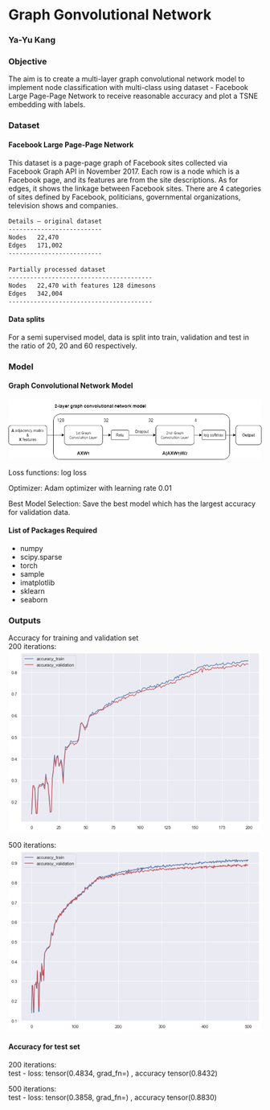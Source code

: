 # Graph Gonvolutional Network
### Ya-Yu Kang

### Objective
The aim is to create a multi-layer graph convolutional network model to implement node classification with multi-class using dataset - Facebook Large Page-Page Network to receive reasonable accuracy and plot a TSNE embedding with labels.

### Dataset
#### Facebook Large Page-Page Network
This dataset is a page-page graph of Facebook sites collected via Facebook Graph API in November 2017. Each row is a node which is a Facebook page, and its features are from the site descriptions. As for edges, it shows the linkage between Facebook sites. There are 4 categories of sites defined by Facebook, politicians, governmental organizations, television shows and companies. 

    Details – original dataset
    --------------------------
    Nodes	22,470
    Edges	171,002
    --------------------------
    
    Partially processed dataset
    ----------------------------------------
    Nodes	22,470 with features 128 dimesons
    Edges	342,004 
    ----------------------------------------
    
#### Data splits
For a semi supervised model, data is split into train, validation and test in the ratio of 20, 20 and 60 respectively.

### Model 
#### Graph Convolutional Network Model
![](https://github.com/SandyKang/PatternFlow/raw/topic-recognition/recognition/s4561211/Resource/GCN_model.png)

Loss functions: log loss <br>

Optimizer: Adam optimizer with learning rate 0.01 <br>

Best Model Selection: Save the best model which has the largest accuracy for validation data. <br>

#### List of Packages Required
* numpy
* scipy.sparse
* torch
* sample
* imatplotlib
* sklearn
* seaborn

### Outputs
Accuracy for training and validation set <br>
200 iterations: <br>
![](https://github.com/SandyKang/PatternFlow/raw/topic-recognition/recognition/s4561211/Resource/accuracy200.png) <br>

500 iterations: <br>
![](https://github.com/SandyKang/PatternFlow/raw/topic-recognition/recognition/s4561211/Resource/accuracy500.png) <br>

#### Accuracy for test set <br>
200 iterations: <br>
test - loss: tensor(0.4834, grad_fn=<NegBackward>) , accuracy tensor(0.8432) <br>
    
500 iterations: <br>
test - loss: tensor(0.3858, grad_fn=<NegBackward>) , accuracy tensor(0.8830) <br>




    
